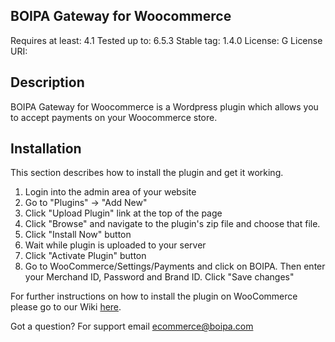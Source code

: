 ##  BOIPA Gateway for Woocommerce
Requires at least: 4.1
Tested up to: 6.5.3
Stable tag: 1.4.0
License: G
License URI:

##  Description

BOIPA Gateway for Woocommerce is a Wordpress plugin which allows you to accept payments on your Woocommerce store.

##  Installation

This section describes how to install the plugin and get it working.

1. Login into the admin area of your website
2. Go to "Plugins" -> "Add New"
3. Click "Upload Plugin" link at the top of the page
4. Click "Browse" and navigate to the plugin's zip file and choose that file.
5. Click "Install Now" button
6. Wait while plugin is uploaded to your server
7. Click "Activate Plugin" button
8. Go to WooCommerce/Settings/Payments and click on BOIPA. Then enter your Merchand ID, Password and Brand ID. Click "Save changes"


For further instructions on how to install the plugin on WooCommerce please go to our Wiki [here](https://github.com/BOIPA/WooCommerce_plugin/wiki/Installation-of-BOIPA-Plugin-for-WooCommerce).

Got a question? 
For support email <ecommerce@boipa.com>

